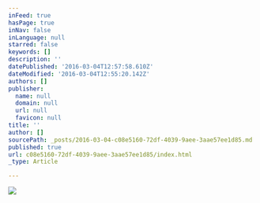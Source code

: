 ```yaml
---
inFeed: true
hasPage: true
inNav: false
inLanguage: null
starred: false
keywords: []
description: ''
datePublished: '2016-03-04T12:57:58.610Z'
dateModified: '2016-03-04T12:55:20.142Z'
authors: []
publisher:
  name: null
  domain: null
  url: null
  favicon: null
title: ''
author: []
sourcePath: _posts/2016-03-04-c08e5160-72df-4039-9aee-3aae57ee1d85.md
published: true
url: c08e5160-72df-4039-9aee-3aae57ee1d85/index.html
_type: Article

---
```

![](https://the-grid-user-content.s3-us-west-2.amazonaws.com/e1f5b4f9-b02d-4c88-bbef-9cf020dbc477.png)